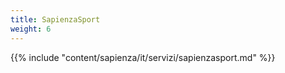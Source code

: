 ```yaml
---
title: SapienzaSport
weight: 6
---
```


{{% include "content/sapienza/it/servizi/sapienzasport.md" %}}
